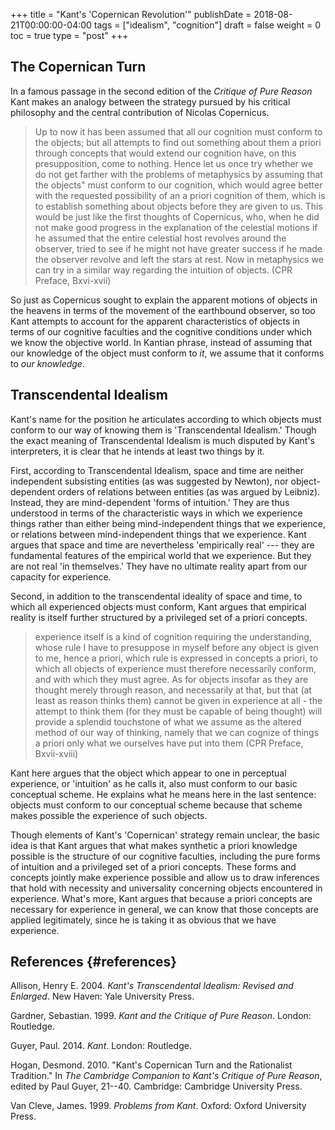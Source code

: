 +++
title = "Kant's 'Copernican Revolution'"
publishDate = 2018-08-21T00:00:00-04:00
tags = ["idealism", "cognition"]
draft = false
weight = 0
toc = true
type = "post"
+++

## The Copernican Turn

In a famous passage in the second edition of the *Critique of Pure
Reason* Kant makes an analogy between the strategy pursued by his
critical philosophy and the central contribution of Nicolas Copernicus.

> Up to now it has been assumed that all our cognition must conform to
> the objects; but all attempts to find out something about them a
> priori through concepts that would extend our cognition have, on this
> presupposition, come to nothing. Hence let us once try whether we do
> not get farther with the problems of metaphysics by assuming that the
> objects" must conform to our cognition, which would agree better with
> the requested possibility of an a priori cognition of them, which is
> to establish something about objects before they are given to us. This
> would be just like the first thoughts of Copernicus, who, when he did
> not make good progress in the explanation of the celestial motions if
> he assumed that the entire celestial host revolves around the
> observer, tried to see if he might not have greater success if he made
> the observer revolve and left the stars at rest. Now in metaphysics we
> can try in a similar way regarding the intuition of objects. (CPR
> Preface, Bxvi-xvii)

So just as Copernicus sought to explain the apparent motions of objects
in the heavens in terms of the movement of the earthbound observer, so
too Kant attempts to account for the apparent characteristics of objects
in terms of our cognitive faculties and the cognitive conditions under
which we know the objective world. In Kantian phrase, instead of
assuming that our knowledge of the object must conform to *it*, we
assume that it conforms to *our knowledge*.

## Transcendental Idealism

Kant's name for the position he articulates according to which objects
must conform to our way of knowing them is 'Transcendental Idealism.'
Though the exact meaning of Transcendental Idealism is much disputed by
Kant's interpreters, it is clear that he intends at least two things by
it.

First, according to Transcendental Idealism, space and time are neither
independent subsisting entities (as was suggested by Newton), nor
object-dependent orders of relations between entities (as was argued by
Leibniz). Instead, they are mind-dependent 'forms of intuition.' They
are thus understood in terms of the characteristic ways in which we
experience things rather than either being mind-independent things that
we experience, or relations between mind-independent things that we
experience. Kant argues that space and time are nevertheless
'empirically real' --- they are fundamental features of the empirical
world that we experience. But they are not real 'in themselves.' They
have no ultimate reality apart from our capacity for experience.

Second, in addition to the transcendental ideality of space and time, to
which all experienced objects must conform, Kant argues that empirical
reality is itself further structured by a privileged set of a priori
concepts.

> experience itself is a kind of cognition requiring the understanding,
> whose rule I have to presuppose in myself before any object is given
> to me, hence a priori, which rule is expressed in concepts a priori,
> to which all objects of experience must therefore necessarily conform,
> and with which they must agree. As for objects insofar as they are
> thought merely through reason, and necessarily at that, but that (at
> least as reason thinks them) cannot be given in experience at all -
> the attempt to think them (for they must be capable of being thought)
> will provide a splendid touchstone of what we assume as the altered
> method of our way of thinking, namely that we can cognize of things a
> priori only what we ourselves have put into them (CPR Preface,
> Bxvii-xviii)

Kant here argues that the object which appear to one in perceptual
experience, or 'intuition' as he calls it, also must conform to our
basic conceptual scheme. He explains what he means here in the last
sentence: objects must conform to our conceptual scheme because that
scheme makes possible the experience of such objects.

Though elements of Kant's 'Copernican' strategy remain unclear, the
basic idea is that Kant argues that what makes synthetic a priori
knowledge possible is the structure of our cognitive faculties,
including the pure forms of intuition and a privileged set of a priori
concepts. These forms and concepts jointly make experience possible and
allow us to draw inferences that hold with necessity and universality
concerning objects encountered in experience. What's more, Kant argues
that because a priori concepts are necessary for experience in general,
we can know that those concepts are applied legitimately, since he is
taking it as obvious that we have experience.

## References {#references}

<div id="refs" class="references">
  <div></div>


<div id="ref-allison2004">
  <div></div>

Allison, Henry E. 2004. *Kant's Transcendental Idealism: Revised and
Enlarged*. New Haven: Yale University Press.

</div>

<div id="ref-gardner1999">
  <div></div>

Gardner, Sebastian. 1999. *Kant and the Critique of Pure Reason*.
London: Routledge.

</div>

<div id="ref-guyer2014">
  <div></div>

Guyer, Paul. 2014. *Kant*. London: Routledge.

</div>

<div id="ref-hogan2010">
  <div></div>

Hogan, Desmond. 2010. "Kant's Copernican Turn and the Rationalist
Tradition." In *The Cambridge Companion to Kant's Critique of Pure
Reason*, edited by Paul Guyer, 21--40. Cambridge: Cambridge University
Press.

</div>

<div id="ref-vancleve1999">
  <div></div>

Van Cleve, James. 1999. *Problems from Kant*. Oxford: Oxford University
Press.

</div>

</div>
